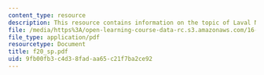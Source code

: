 ```yaml
---
content_type: resource
description: This resource contains information on the topic of Laval Nozzle Flows.
file: /media/https%3A/open-learning-course-data-rc.s3.amazonaws.com/16-01-unified-engineering-i-ii-iii-iv-fall-2005-spring-2006/9fb00fb3c4d38fadaa65c21f7ba2ce92_f20_sp.pdf
file_type: application/pdf
resourcetype: Document
title: f20_sp.pdf
uid: 9fb00fb3-c4d3-8fad-aa65-c21f7ba2ce92
---
```

